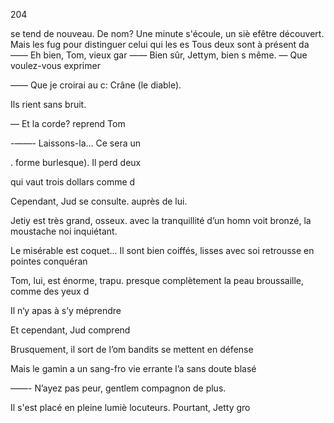 204

se tend de nouveau. De nom?
Une minute s'écoule, un siè
efêtre découvert. Mais les fug
pour distinguer celui qui les es
Tous deux sont à présent da
—— Eh bien, Tom, vieux gar
—— Bien sûr, Jettym, bien s
même.
— Que voulez-vous exprimer

—— Que je croirai au c: Crâne
(le diable).

Ils rient sans bruit.

— Et la corde? reprend Tom

-——- Laissons-la... Ce sera un

. forme burlesque). Il perd deux

qui vaut trois dollars comme d

Cependant, Jud se consulte.
auprès de lui.

Jetiy est très grand, osseux.
avec la tranquillité d’un homn
voit bronzé, la moustache noi
inquiétant.

Le misérable est coquet... Il
sont bien coiffés, lisses avec soi
retrousse en pointes conquéran

Tom, lui, est énorme, trapu.
presque complètement la peau
broussaille, comme des yeux d

Il n‘y apas à s’y méprendre

Et cependant, Jud comprend

Brusquement, il sort de l’om
bandits se mettent en défense

Mais le gamin a un sang-fro
vie errante l’a sans doute blasé

——- N’ayez pas peur, gentlem
compagnon de plus.

Il s'est placé en pleine lumiè
locuteurs. Pourtant, Jetty gro

